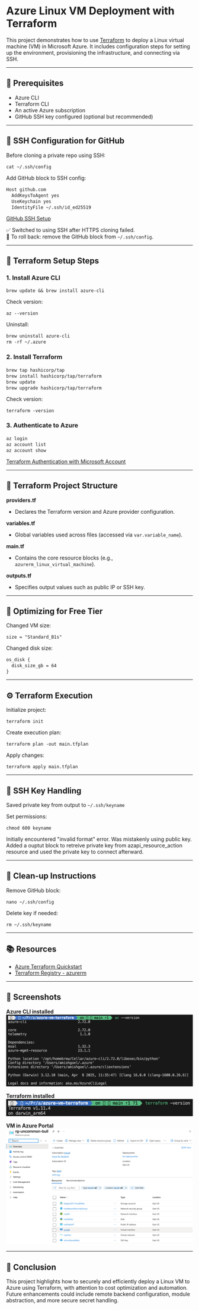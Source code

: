 # Azure Linux VM Deployment with Terraform

This project demonstrates how to use [Terraform](https://developer.hashicorp.com/terraform) to deploy a Linux virtual machine (VM) in Microsoft Azure. It includes configuration steps for setting up the environment, provisioning the infrastructure, and connecting via SSH.

---

## 🔧 Prerequisites

- Azure CLI  
- Terraform CLI  
- An active Azure subscription  
- GitHub SSH key configured (optional but recommended)

---

## 🧩 SSH Configuration for GitHub

Before cloning a private repo using SSH:

```
cat ~/.ssh/config
```

Add GitHub block to SSH config:

```
Host github.com
  AddKeysToAgent yes
  UseKeychain yes
  IdentityFile ~/.ssh/id_ed25519
```

[GitHub SSH Setup](https://docs.github.com/en/authentication/connecting-to-github-with-ssh/generating-a-new-ssh-key-and-adding-it-to-the-ssh-agent)

✅ Switched to using SSH after HTTPS cloning failed.  
🛑 To roll back: remove the GitHub block from `~/.ssh/config`.

---

## 🚀 Terraform Setup Steps

### 1. Install Azure CLI

```
brew update && brew install azure-cli
```

Check version:

```
az --version
```

Uninstall:

```
brew uninstall azure-cli
rm -rf ~/.azure
```

### 2. Install Terraform

```
brew tap hashicorp/tap
brew install hashicorp/tap/terraform
brew update
brew upgrade hashicorp/tap/terraform
```

Check version:

```
terraform -version
```

### 3. Authenticate to Azure

```
az login
az account list
az account show
```

[Terraform Authentication with Microsoft Account](https://learn.microsoft.com/en-us/azure/developer/terraform/authenticate-to-azure-with-microsoft-account)

---

## 📁 Terraform Project Structure

**providers.tf**

- Declares the Terraform version and Azure provider configuration.

**variables.tf**

- Global variables used across files (accessed via `var.variable_name`).

**main.tf**

- Contains the core resource blocks (e.g., `azurerm_linux_virtual_machine`).

**outputs.tf**

- Specifies output values such as public IP or SSH key.

---

## 💸 Optimizing for Free Tier

Changed VM size:

```
size = "Standard_B1s"
```

Changed disk size:

```
os_disk {
  disk_size_gb = 64
}
```

---

## ⚙️ Terraform Execution

Initialize project:

```
terraform init
```

Create execution plan:

```
terraform plan -out main.tfplan
```

Apply changes:

```
terraform apply main.tfplan
```

---

## 🔑 SSH Key Handling

Saved private key from output to `~/.ssh/keyname`

Set permissions:

```
chmod 600 keyname
```

Initially encountered "invalid format" error. Was mistakenly using public key.  
Added a ouptut block to retreive private key from azapi_resource_action resource and used the private key to connect afterward. 

---

## 🧹 Clean-up Instructions

Remove GitHub block:

```
nano ~/.ssh/config
```

Delete key if needed:

```
rm ~/.ssh/keyname
```

---

## 📚 Resources

- [Azure Terraform Quickstart](https://learn.microsoft.com/en-us/azure/virtual-machines/linux/quick-create-terraform?tabs=azure-cli)  
- [Terraform Registry - azurerm](https://registry.terraform.io/providers/hashicorp/azurerm/latest/docs)  

---

## 📸 Screenshots

**Azure CLI installed**  
![Azure CLI Screenshot](image.png)

**Terraform installed**  
![Terraform Screenshot](image-1.png)

**VM in Azure Portal**  
![alt text](image-3.png)

---

## 🏁 Conclusion

This project highlights how to securely and efficiently deploy a Linux VM to Azure using Terraform, with attention to cost optimization and automation. Future enhancements could include remote backend configuration, module abstraction, and more secure secret handling.
